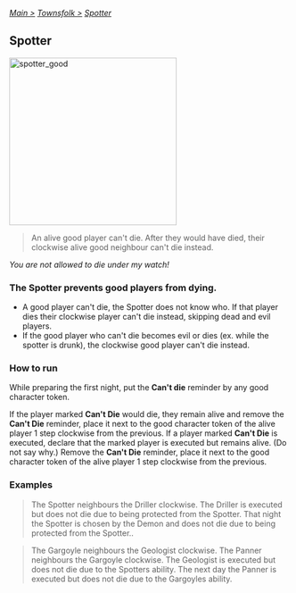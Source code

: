 [*Main >*](https://github.com/PowerofMoll/Mining-Timing---A-fancreation-to-Blood-on-the-Clocktower/blob/main/README.md)
[_Townsfolk >_](https://github.com/PowerofMoll/Mining-Timing---A-fancreation-to-Blood-on-the-Clocktower/blob/main/Townsfolk/README.md)
[_Spotter_](https://github.com/PowerofMoll/Mining-Timing---A-fancreation-to-Blood-on-the-Clocktower/blob/main/Townsfolk/Spotter/README.md)

## Spotter

<img src="https://github.com/user-attachments/assets/c89355a6-742d-4992-b3e3-97d1d6be30a1" alt="spotter_good" width="300" height="300">

> An alive good player can't die. After they would have died, their clockwise alive good neighbour can't die instead.

*You are not allowed to die under my watch!*

### The Spotter prevents good players from dying.
-  A good player can't die, the Spotter does not know who. If that player dies their clockwise player can't die instead, skipping dead and evil players.
-  If the good player who can't die becomes evil or dies (ex. while the spotter is drunk), the clockwise good player can't die instead.

### How to run
While preparing the first night, put the **Can't die** reminder by any good character token.

If the player marked **Can't Die** would die, they remain alive and remove the **Can't Die** reminder, place it next to the good character token of the alive player 1 step clockwise from the previous. If a player marked **Can't Die** is executed, declare that the marked player is executed but remains alive. (Do not say why.) Remove the **Can't Die** reminder, place it next to the good character token of the alive player 1 step clockwise from the previous.

### Examples
> The Spotter neighbours the Driller clockwise. The Driller is executed but does not die due to being protected from the Spotter. That night the Spotter is chosen by the Demon and does not die due to being protected from the Spotter..

> The Gargoyle neighbours the Geologist clockwise. The Panner neighbours the Gargoyle clockwise. The Geologist is executed but does not die due to the Spotters ability. The next day the Panner is executed but does not die due to the Gargoyles ability.
